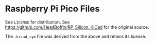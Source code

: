 # Raspberry Pi Pico Files

See `LICENSE` for distribution. See
<https://github.com/HeadBoffin/RP_Silicon_KiCad> for the original source.

The `.kicad_sym` file was derived from the above and retains its license.
